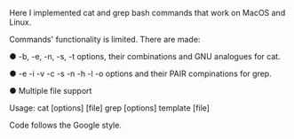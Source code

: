 Here I implemented cat and grep bash commands that work on MacOS and Linux. 

Commands' functionality is limited. There are made:

● -b, -e, -n, -s, -t options, their combinations and GNU analogues for cat. 

● -e -i -v -c -s -n -h -l -o options and their PAIR compinations for grep.

● Multiple file support

Usage:
cat [options] [file]
grep [options] template [file]

Code follows the Google style. 
